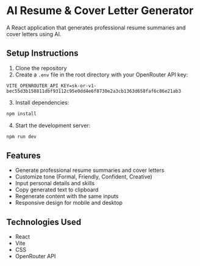 # AI Resume & Cover Letter Generator

A React application that generates professional resume summaries and cover letters using AI.

## Setup Instructions

1. Clone the repository
2. Create a `.env` file in the root directory with your OpenRouter API key:
```
VITE_OPENROUTER_API_KEY=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
```
3. Install dependencies:
```bash
npm install
```
4. Start the development server:
```bash
npm run dev
```

## Features

- Generate professional resume summaries and cover letters
- Customize tone (Formal, Friendly, Confident, Creative)
- Input personal details and skills
- Copy generated text to clipboard
- Regenerate content with the same inputs
- Responsive design for mobile and desktop

## Technologies Used

- React
- Vite
- CSS
- OpenRouter API
